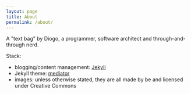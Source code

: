 ```yaml
---
layout: page
title: About
permalink: /about/
---
```


A "text bag" by Diogo, a programmer, software architect and through-and-through nerd.

Stack:
* blogging/content management: [Jekyll](http://jekyllrb.com/)
* Jekyll theme: [mediator](https://github.com/dirkfabisch/mediator)
* images: unless otherwise stated, they are all made by be and licensed under Creative Commons
